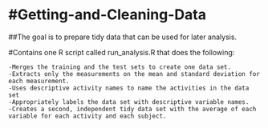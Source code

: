 #Getting-and-Cleaning-Data
=========================

##The goal is to prepare tidy data that can be used for later analysis.

#Contains one R script called run_analysis.R that does the following:

    -Merges the training and the test sets to create one data set.
    -Extracts only the measurements on the mean and standard deviation for each measurement. 
    -Uses descriptive activity names to name the activities in the data set
    -Appropriately labels the data set with descriptive variable names. 
    -Creates a second, independent tidy data set with the average of each variable for each activity and each subject. 
